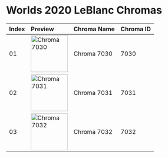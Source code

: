 # Worlds 2020 LeBlanc Chromas

| Index | Preview | Chroma Name | Chroma ID |
|:---|:---|:---|:---|
| 01 | <img src='https://raw.communitydragon.org/latest/plugins/rcp-be-lol-game-data/global/default/v1/champion-chroma-images/7/7030.png' alt='Chroma 7030' width='100'> | Chroma 7030 | 7030 |
| 02 | <img src='https://raw.communitydragon.org/latest/plugins/rcp-be-lol-game-data/global/default/v1/champion-chroma-images/7/7031.png' alt='Chroma 7031' width='100'> | Chroma 7031 | 7031 |
| 03 | <img src='https://raw.communitydragon.org/latest/plugins/rcp-be-lol-game-data/global/default/v1/champion-chroma-images/7/7032.png' alt='Chroma 7032' width='100'> | Chroma 7032 | 7032 |
